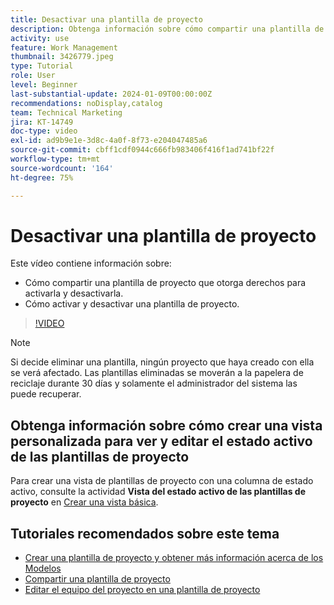 ```yaml
---
title: Desactivar una plantilla de proyecto
description: Obtenga información sobre cómo compartir una plantilla de proyecto que otorga derechos para activarla y desactivarla, y cómo activar y desactivar una plantilla de proyecto.
activity: use
feature: Work Management
thumbnail: 3426779.jpeg
type: Tutorial
role: User
level: Beginner
last-substantial-update: 2024-01-09T00:00:00Z
recommendations: noDisplay,catalog
team: Technical Marketing
jira: KT-14749
doc-type: video
exl-id: ad9b9e1e-3d8c-4a0f-8f73-e204047485a6
source-git-commit: cbff1cdf0944c666fb983406f416f1ad741bf22f
workflow-type: tm+mt
source-wordcount: '164'
ht-degree: 75%

---
```


# Desactivar una plantilla de proyecto

Este vídeo contiene información sobre:

* Cómo compartir una plantilla de proyecto que otorga derechos para activarla y desactivarla.
* Cómo activar y desactivar una plantilla de proyecto.

>[!VIDEO](https://video.tv.adobe.com/v/3444993/?quality=12&learn=on&enablevpops&captions=spa)

>[!NOTE]
>
>Si decide eliminar una plantilla, ningún proyecto que haya creado con ella se verá afectado. Las plantillas eliminadas se moverán a la papelera de reciclaje durante 30 días y solamente el administrador del sistema las puede recuperar.



## Obtenga información sobre cómo crear una vista personalizada para ver y editar el estado activo de las plantillas de proyecto

Para crear una vista de plantillas de proyecto con una columna de estado activo, consulte la actividad **Vista del estado activo de las plantillas de proyecto** en [Crear una vista básica](https://experienceleague.adobe.com/es/docs/workfront-learn/tutorials-workfront/reporting/basic-reporting/create-a-basic-view#activity-4-create-a-project-template-active-status-view).

## Tutoriales recomendados sobre este tema

* [Crear una plantilla de proyecto y obtener más información acerca de los Modelos](/help/manage-work/create-and-manage-project-templates/create-a-project-template.md)
* [Compartir una plantilla de proyecto](/help/manage-work/create-and-manage-project-templates/share-a-project-template.md)
* [Editar el equipo del proyecto en una plantilla de proyecto](/help/manage-work/create-and-manage-project-templates/edit-the-project-team-in-a-project-template.md)
